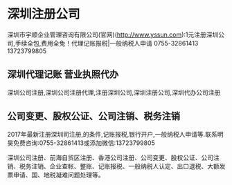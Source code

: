# 深圳注册公司

深圳市宇顺企业管理咨询有限公司(官网)(http://www.yssun.com):1元注册深圳公司,手续全包,费用全免！代理记账报税|一般纳税人申请 0755-32861413  13723799805

## 深圳代理记账 营业执照代办

深圳公司注册,深圳公司注册代理,注册深圳公司,深圳注册公司,深圳代办公司注册
 
## 公司变更、股权公证、公司注销、税务注销

2017年最新注册深圳司注册,的条件,记账报税,银​‌‌​‌‌行开户,一般纳税人申请等.联系明昊免费咨询:0755-32861413或添加微信:13723799805

深圳公司注册、前海自贸区注册、香港公司注册、公司变更、股权公证、公司注销、税务注销、企业查帐、整账、记账报税、一般纳税人认定、出口退税、大额发票申请、国、地税凝难问题处理等。
